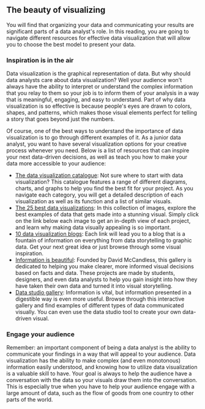 The beauty of visualizing
-------------------------

You will find that organizing your data and communicating your results are significant parts of a data analyst's role. In this reading, you are going to navigate different resources for effective data visualization that will allow you to choose the best model to present your data.

### Inspiration is in the air

Data visualization is the graphical representation of data. But why should data analysts care about data visualization? Well your audience won't always have the ability to interpret or understand the complex information that you relay to them so your job is to inform them of your analysis in a way that is meaningful, engaging, and easy to understand. Part of why data visualization is so effective is because people's eyes are drawn to colors, shapes, and patterns, which makes those visual elements perfect for telling a story that goes beyond just the numbers.

Of course, one of the best ways to understand the importance of data visualization is to go through different examples of it. As a junior data analyst, you want to have several visualization options for your creative process whenever you need. Below is a list of resources that can inspire your next data-driven decisions, as well as teach you how to make your data more accessible to your audience:

-   [The data visualization catalogue](https://datavizcatalogue.com/#google_vignette): Not sure where to start with data visualization? This catalogue features a range of different diagrams, charts, and graphs to help you find the best fit for your project. As you navigate each category, you will get a detailed description of each visualization as well as its function and a list of similar visuals.
-   [The 25 best data visualizations](https://visme.co/blog/best-data-visualizations/): In this collection of images, explore the best examples of data that gets made into a stunning visual. Simply click on the link below each image to get an in-depth view of each project, and learn why making data visually appealing is so important.
-   [10 data visualization blogs](https://www.tableau.com/learn/articles/best-data-visualization-blogs): Each link will lead you to a blog that is a fountain of information on everything from data storytelling to graphic data. Get your next great idea or just browse through some visual inspiration.
-   [Information is beautiful](https://informationisbeautiful.net/wdvp/gallery-2019/): Founded by David McCandless, this gallery is dedicated to helping you make clearer, more informed visual decisions based on facts and data. These projects are made by students, designers, and even data analysts to help you gain insight into how they have taken their own data and turned it into visual storytelling.
-   [Data studio gallery](https://datastudio.google.com/gallery?category=visualization): Information is vital, but information presented in a digestible way is even more useful. Browse through this interactive gallery and find examples of different types of data communicated visually. You can even use the data studio tool to create your own data-driven visual.

### Engage your audience

Remember: an important component of being a data analyst is the ability to communicate your findings in a way that will appeal to your audience. Data visualization has the ability to make complex (and even monotonous) information easily understood, and knowing how to utilize data visualization is a valuable skill to have. Your goal is always to help the audience have a conversation with the data so your visuals draw them into the conversation. This is especially true when you have to help your audience engage with a large amount of data, such as the flow of goods from one country to other parts of the world.